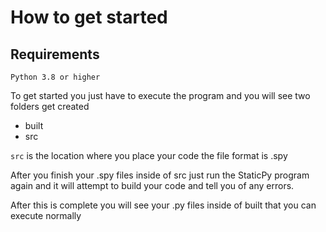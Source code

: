 # How to get started
## Requirements
```
Python 3.8 or higher
```

To get started you just have to execute the program and you will see two folders get created

- built
- src

`src` is the location where you place your code the file format is .spy

After you finish your .spy files inside of src just run the StaticPy program again and it will attempt to build your code and tell you of any errors.

After this is complete you will see your .py files inside of built that you can execute normally
